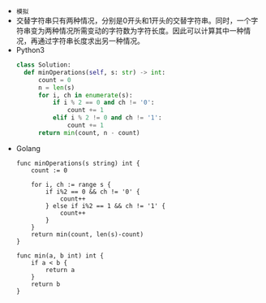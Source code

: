+ `模拟`
+ 交替字符串只有两种情况，分别是0开头和1开头的交替字符串。同时，一个字符串变为两种情况所需变动的字符数为字符长度。因此可以计算其中一种情况，再通过字符串长度求出另一种情况。
+ Python3
  ```python
  class Solution:
    def minOperations(self, s: str) -> int:
        count = 0
        n = len(s)
        for i, ch in enumerate(s):
            if i % 2 == 0 and ch != '0':
                count += 1
            elif i % 2 != 0 and ch != '1':
                count += 1
        return min(count, n - count)
  ```
+ Golang
  ```golang
  func minOperations(s string) int {
	  count := 0

	  for i, ch := range s {
		  if i%2 == 0 && ch != '0' {
			  count++
		  } else if i%2 == 1 && ch != '1' {
			  count++
		  }
	  }
	  return min(count, len(s)-count)
  }

  func min(a, b int) int {
	  if a < b {
		  return a
	  }
	  return b
  }
  ```
